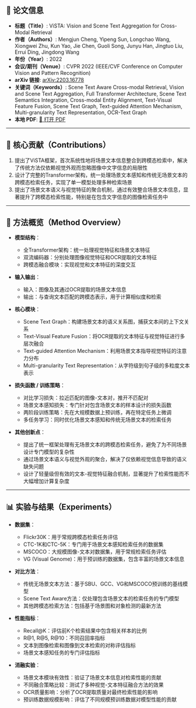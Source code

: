## 📘 论文信息

- **标题（Title）**: ViSTA: Vision and Scene Text Aggregation for Cross-Modal Retrieval
- **作者（Authors）**: Mengjun Cheng, Yipeng Sun, Longchao Wang, Xiongwei Zhu, Kun Yao, Jie Chen, Guoli Song, Junyu Han, Jingtuo Liu, Errui Ding, Jingdong Wang
- **年份（Year）**: 2022
- **会议/期刊（Venue）**: CVPR 2022 (IEEE/CVF Conference on Computer Vision and Pattern Recognition) 
- **arXiv 链接**: [arXiv:2203.16778](https://arxiv.org/abs/2203.16778)
- **关键词（Keywords）**: Scene Text Aware Cross-modal Retrieval, Vision and Scene Text Aggregation, Full Transformer Architecture, Scene Text Semantics Integration, Cross-modal Entity Alignment, Text-Visual Feature Fusion, Scene Text Graph, Text-guided Attention Mechanism, Multi-granularity Text Representation, OCR-Text Graph
- **本地 PDF**: [📂 打开 PDF](paper/ViSTA.pdf)

---

## 🎯 核心贡献（Contributions）

1. 提出了ViSTA框架，首次系统性地将场景文本信息整合到跨模态检索中，解决了传统方法仅依赖视觉外观而忽略图像中文字信息的局限性 
2. 设计了完整的Transformer架构，统一处理场景文本感知和传统无场景文本的跨模态检索任务，实现了单一模型处理多种检索场景 
3. 提出了场景文本语义与视觉特征的聚合机制，通过有效整合场景文本信息，显著提升了跨模态检索性能，特别是在包含文字信息的图像检索任务中 

---

## 🧠 方法概览（Method Overview）

- **模型结构**：
  - 全Transformer架构：统一处理视觉特征和场景文本特征
  - 双流编码器：分别处理图像视觉特征和OCR提取的文本特征
  - 跨模态融合模块：实现视觉和文本特征的深度交互

- **输入输出**：
  - 输入：图像及其通过OCR提取的场景文本信息
  - 输出：与查询文本匹配的跨模态表示，用于计算相似度和检索

- **核心模块**：
  - Scene Text Graph：构建场景文本的语义关系图，捕获文本间的上下文关系
  - Text-Visual Feature Fusion：将OCR提取的文本特征与视觉特征进行多层次融合
  - Text-guided Attention Mechanism：利用场景文本指导视觉特征的注意力分布
  - Multi-granularity Text Representation：从字符级到句子级的多粒度文本表示 

- **损失函数 / 训练策略**：
  - 对比学习损失：拉近匹配的图像-文本对，推开不匹配对
  - 场景文本感知损失：专门针对包含场景文本的样本设计的损失函数
  - 两阶段训练策略：先在大规模数据上预训练，再在特定任务上微调
  - 多任务学习：同时优化场景文本感知和传统无场景文本的检索任务

- **其他创新点**：
  - 提出了统一框架处理有无场景文本的跨模态检索任务，避免了为不同场景设计专门模型的复杂性
  - 通过场景文本语义与视觉外观的聚合，解决了仅依赖视觉信息导致的语义缺失问题
  - 设计了轻量级但有效的文本-视觉特征融合机制，显著提升了检索性能而不大幅增加计算复杂度

---

## 📊 实验与结果（Experiments）

- **数据集**：
  - Flickr30K：用于常规跨模态检索任务评估
  - CTC-1K和CTC-5K：专门用于场景文本感知检索任务的数据集 
  - MSCOCO：大规模图像-文本对数据集，用于常规检索任务评估
  - VG (Visual Genome)：用于预训练的数据集，包含丰富的场景文本信息

- **对比方法**：
  - 传统无场景文本方法：基于SBU、GCC、VG和MSCOCO预训练的基线模型
  - Scene Text Aware方法：仅处理包含场景文本的检索任务的专门模型
  - 其他跨模态检索方法：包括基于场景图和对象检测的最新方法 

- **性能指标**：
  - Recall@K：评估前K个检索结果中包含相关样本的比例
  - R@1, R@5, R@10：不同召回率指标
  - 文本到图像检索和图像到文本检索的对称评估指标
  - 场景文本感知任务的专门评估指标

- **消融实验**：
  - 场景文本模块有效性：验证了场景文本信息对检索性能的贡献
  - 不同融合策略比较：测试了多种视觉-文本特征融合方法的效果
  - OCR质量影响：分析了OCR提取质量对最终检索性能的影响
  - 预训练数据规模影响：评估了不同规模预训练数据对模型性能的贡献 